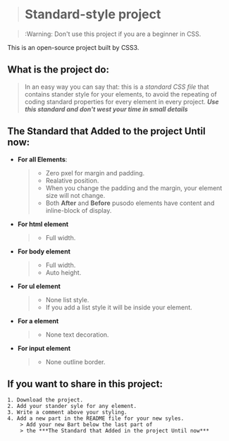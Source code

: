 > # Standard-style project

> :Warning: Don't use this project if you are a beginner in CSS.

This is an open-source project built by CSS3.

## What is the project do:
> In an easy way you can say that: this is a *standard CSS file* that contains stander
> style for your elements, to avoid the repeating of coding standard properties for every
> element in every project. ***Use this standard and don't west your time in small details***

## The Standard that Added to the project Until now:
- **For all Elements**:
    > - Zero pxel for margin and padding.
    > - Realative position.
    > - When you change the padding and the margin, your element size will not change.
    > - Both **After** and **Before** pusodo elements have content and inline-block of display.

- **For html element**
    > - Full width.

- **For body element**
    > - Full width.
    > - Auto height.

- **For ul element**
    > - None list style.
    > - If you add a list style it will be inside your element.

- **For a element**
    > - None text decoration.

- **For input element**
    > - None outline border.


## If you want to share in this project:
    1. Download the project.
    2. Add your stander syle for any element.
    3. Write a comment above your styling.
    4. Add a new part in the README file for your new syles.
        > Add your new Bart below the last part of 
        > the ***The Standard that Added in the project Until now***